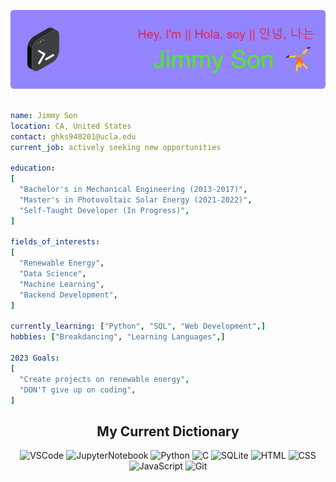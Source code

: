![header image](https://github.com/json-0201/json-0201/blob/main/github-header-image.png?raw=true)

```yaml

name: Jimmy Son
location: CA, United States
contact: ghks940201@ucla.edu
current_job: actively seeking new opportunities

education:
[
  "Bachelor's in Mechanical Engineering (2013-2017)",
  "Master's in Photovoltaic Solar Energy (2021-2022)",
  "Self-Taught Developer (In Progress)",
]

fields_of_interests:
[
  "Renewable Energy",
  "Data Science",
  "Machine Learning",
  "Backend Development",
]

currently_learning: ["Python", "SQL", "Web Development",]
hobbies: ["Breakdancing", "Learning Languages",]

2023 Goals:
[
  "Create projects on renewable energy",
  "DON'T give up on coding",
]

```

<h2 align="center">My Current Dictionary</h2>
<p align="center">
  <img src="https://cdn.jsdelivr.net/gh/devicons/devicon/icons/vscode/vscode-original.svg" alt="VSCode" width="50" height="50"/>
  <img src="https://cdn.jsdelivr.net/gh/devicons/devicon/icons/jupyter/jupyter-original.svg" alt="JupyterNotebook" width="50" height="50"/>
  <img src="https://cdn.jsdelivr.net/gh/devicons/devicon/icons/python/python-original.svg" alt="Python" width="50" height="50"/>
  <img src="https://cdn.jsdelivr.net/gh/devicons/devicon/icons/c/c-original.svg" alt="C" width="50" height="50"/>
  <img src="https://cdn.jsdelivr.net/gh/devicons/devicon/icons/sqlite/sqlite-original.svg" alt="SQLite" width="50" height="50"/>
  <img src="https://cdn.jsdelivr.net/gh/devicons/devicon/icons/html5/html5-original.svg" alt="HTML" width="50" height="50"/>
  <img src="https://cdn.jsdelivr.net/gh/devicons/devicon/icons/css3/css3-original.svg" alt="CSS" width="50" height="50"/>
  <img src="https://cdn.jsdelivr.net/gh/devicons/devicon/icons/javascript/javascript-original.svg" alt="JavaScript" width="50" height="50"/>
  <img src="https://cdn.jsdelivr.net/gh/devicons/devicon/icons/git/git-original.svg" alt="Git" width="50" height="50"/>
</p>
